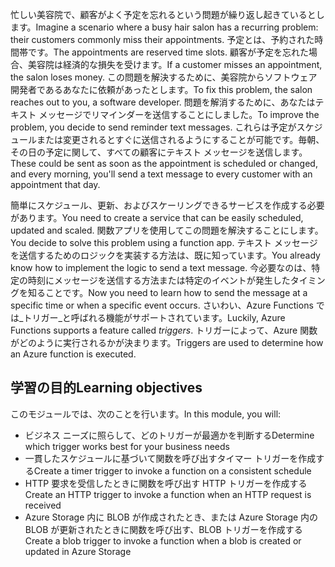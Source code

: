 <span data-ttu-id="ec485-101">忙しい美容院で、顧客がよく予定を忘れるという問題が繰り返し起きているとします。</span><span class="sxs-lookup"><span data-stu-id="ec485-101">Imagine a scenario where a busy hair salon has a recurring problem: their customers commonly miss their appointments.</span></span> <span data-ttu-id="ec485-102">予定とは、予約された時間帯です。</span><span class="sxs-lookup"><span data-stu-id="ec485-102">The appointments are reserved time slots.</span></span> <span data-ttu-id="ec485-103">顧客が予定を忘れた場合、美容院は経済的な損失を受けます。</span><span class="sxs-lookup"><span data-stu-id="ec485-103">If a customer misses an appointment, the salon loses money.</span></span> <span data-ttu-id="ec485-104">この問題を解決するために、美容院からソフトウェア開発者であるあなたに依頼があったとします。</span><span class="sxs-lookup"><span data-stu-id="ec485-104">To fix this problem, the salon reaches out to you, a software developer.</span></span> <span data-ttu-id="ec485-105">問題を解消するために、あなたはテキスト メッセージでリマインダーを送信することにしました。</span><span class="sxs-lookup"><span data-stu-id="ec485-105">To improve the problem, you decide to send reminder text messages.</span></span> <span data-ttu-id="ec485-106">これらは予定がスケジュールまたは変更されるとすぐに送信されるようにすることが可能です。毎朝、その日の予定に関して、すべての顧客にテキスト メッセージを送信します。</span><span class="sxs-lookup"><span data-stu-id="ec485-106">These could be sent as soon as the appointment is scheduled or changed, and every morning, you'll send a text message to every customer with an appointment that day.</span></span>

<span data-ttu-id="ec485-107">簡単にスケジュール、更新、およびスケーリングできるサービスを作成する必要があります。</span><span class="sxs-lookup"><span data-stu-id="ec485-107">You need to create a service that can be easily scheduled, updated and scaled.</span></span> <span data-ttu-id="ec485-108">関数アプリを使用してこの問題を解決することにします。</span><span class="sxs-lookup"><span data-stu-id="ec485-108">You decide to solve this problem using a function app.</span></span> <span data-ttu-id="ec485-109">テキスト メッセージを送信するためのロジックを実装する方法は、既に知っています。</span><span class="sxs-lookup"><span data-stu-id="ec485-109">You already know how to implement the logic to send a text message.</span></span> <span data-ttu-id="ec485-110">今必要なのは、特定の時刻にメッセージを送信する方法または特定のイベントが発生したタイミングを知ることです。</span><span class="sxs-lookup"><span data-stu-id="ec485-110">Now you need to learn how to send the message at a specific time or when a specific event occurs.</span></span> <span data-ttu-id="ec485-111">さいわい、Azure Functions では_トリガー_と呼ばれる機能がサポートされています。</span><span class="sxs-lookup"><span data-stu-id="ec485-111">Luckily, Azure Functions supports a feature called _triggers_.</span></span> <span data-ttu-id="ec485-112">トリガーによって、Azure 関数がどのように実行されるかが決まります。</span><span class="sxs-lookup"><span data-stu-id="ec485-112">Triggers are used to determine how an Azure function is executed.</span></span>

## <a name="learning-objectives"></a><span data-ttu-id="ec485-113">学習の目的</span><span class="sxs-lookup"><span data-stu-id="ec485-113">Learning objectives</span></span>

<span data-ttu-id="ec485-114">このモジュールでは、次のことを行います。</span><span class="sxs-lookup"><span data-stu-id="ec485-114">In this module, you will:</span></span>
- <span data-ttu-id="ec485-115">ビジネス ニーズに照らして、どのトリガーが最適かを判断する</span><span class="sxs-lookup"><span data-stu-id="ec485-115">Determine which trigger works best for your business needs</span></span>
- <span data-ttu-id="ec485-116">一貫したスケジュールに基づいて関数を呼び出すタイマー トリガーを作成する</span><span class="sxs-lookup"><span data-stu-id="ec485-116">Create a timer trigger to invoke a function on a consistent schedule</span></span>
- <span data-ttu-id="ec485-117">HTTP 要求を受信したときに関数を呼び出す HTTP トリガーを作成する</span><span class="sxs-lookup"><span data-stu-id="ec485-117">Create an HTTP trigger to invoke a function when an HTTP request is received</span></span>
- <span data-ttu-id="ec485-118">Azure Storage 内に BLOB が作成されたとき、または Azure Storage 内の BLOB が更新されたときに関数を呼び出す、BLOB トリガーを作成する</span><span class="sxs-lookup"><span data-stu-id="ec485-118">Create a blob trigger to invoke a function when a blob is created or updated in Azure Storage</span></span>